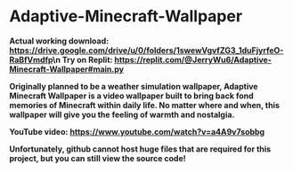 # Adaptive-Minecraft-Wallpaper

<b>Actual working download: https://drive.google.com/drive/u/0/folders/1swewVgvfZG3_1duFjyrfeO-RaBfVmdfp<b>\n
Try on Replit: https://replit.com/@JerryWu6/Adaptive-Minecraft-Wallpaper#main.py

Originally planned to be a weather simulation wallpaper, Adaptive Minecraft Wallpaper is a video wallpaper built to bring back fond memories of Minecraft within daily life. No matter where and when, this wallpaper will give you the feeling of warmth and nostalgia.

YouTube video: https://www.youtube.com/watch?v=a4A9v7sobbg

Unfortunately, github cannot host huge files that are required for this project, but you can still view the source code!
